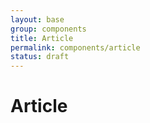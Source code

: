```yaml
---
layout: base
group: components
title: Article
permalink: components/article
status: draft
---
```


# Article
